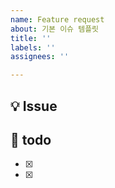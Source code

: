 ```yaml
---
name: Feature request
about: 기본 이슈 템플릿
title: ''
labels: ''
assignees: ''

---
```


## 💡 Issue
<!--주요사항 적기-->

## 📝 todo
- [x] <!--할 일 적기-->
- [x] <!--할 일 적기-->

